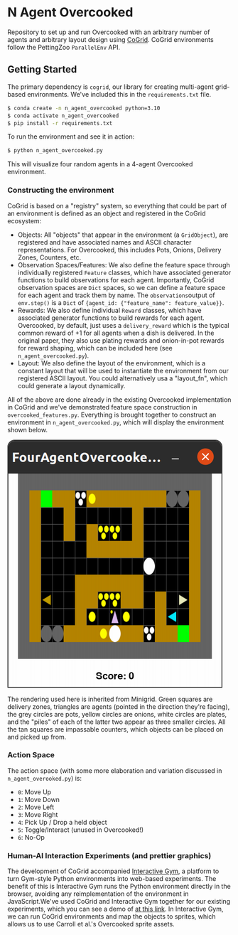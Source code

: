 # N Agent Overcooked


Repository to set up and run Overcooked with an arbitrary number of agents and arbitrary layout design using [CoGrid](https://cogrid.readthedocs.io). CoGrid environments follow the PettingZoo `ParallelEnv` API.


## Getting Started

The primary dependency is `cogrid`, our library for creating multi-agent grid-based environments. We've included this in the `requirements.txt` file.

```bash
$ conda create -n n_agent_overcooked python=3.10
$ conda activate n_agent_overcooked
$ pip install -r requirements.txt
```

To run the environment and see it in action:

```bash
$ python n_agent_overcooked.py
```

This will visualize four random agents in a 4-agent Overcooked environment.

### Constructing the environment

CoGrid is based on a "registry" system, so everything
that could be part of an environment is defined as an object and registered in the CoGrid ecosystem:

- Objects: All "objects" that appear in the environment (a `GridObject`), are registered and have associated names and ASCII character representations. For Overcooked, this includes Pots, Onions, Delivery Zones,
Counters, etc. 
- Observation Spaces/Features: We also define the feature space through individually registered `Feature` classes, which have 
associated generator functions to build observations for each agent. Importantly, CoGrid observation spaces are `Dict` spaces, so we can define a feature space for each agent and track them by name. The `observations`output of `env.step()` is a `Dict` of `{agent_id: {"feature_name": feature_value}}`.
- Rewards: We also define individual `Reward` classes, which have associated generator functions to build rewards for each agent. Overcooked, by default, just uses a `delivery_reward` which is the typical common reward of +1 for all agents when a dish is delivered. In the original paper, they also use plating rewards and onion-in-pot rewards for reward shaping, which can be included here (see `n_agent_overcooked.py`). 
- Layout: We also define the layout of the environment, which is a constant layout that will be used to instantiate the environment from our registered ASCII layout. You could alternatively usa a "layout_fn", which could generate a layout dynamically.


All of the above are done already in the existing Overcooked implementation in CoGrid and we've demonstrated feature space construction in `overcooked_features.py`. Everything is brought together to construct an environment in `n_agent_overcooked.py`, which will display the environment shown below.

![4-agent Overcooked environment](_assets/env_image.png)

The rendering used here is inherited from Minigrid. Green squares are delivery zones, triangles are agents (pointed in the direction they're facing), the grey circles are pots, yellow circles are onions, white circles are plates, and the "piles" of each of the latter two appear as three smaller circles. All the tan squares are impassable counters, which objects can be placed on and picked up from.


### Action Space

The action space (with some more elaboration and variation discussed in `n_agent_overooked.py`) is:

- `0`: Move Up
- `1`: Move Down
- `2`: Move Left
- `3`: Move Right
- `4`: Pick Up / Drop a held object
- `5`: Toggle/Interact (unused in Overcooked!)
- `6`: No-Op


### Human-AI Interaction Experiments (and prettier graphics)

The development of CoGrid accompanied [Interactive Gym](https://interactive-gym.readthedocs.io), a platform to turn Gym-style Python environments into web-based experiments. The benefit of this is Interactive Gym runs the Python environment directly in the browser, avoiding any reimplementation of the environment in JavaScript.We've used CoGrid and Interactive Gym together for our existing experiments, which you can see a demo of [at this link](http://janus.hss.cmu.edu:5704/). In Interactive Gym, we can run CoGrid environments and map the objects to sprites, which allows us to use Carroll et al.'s Overcooked sprite assets. 
